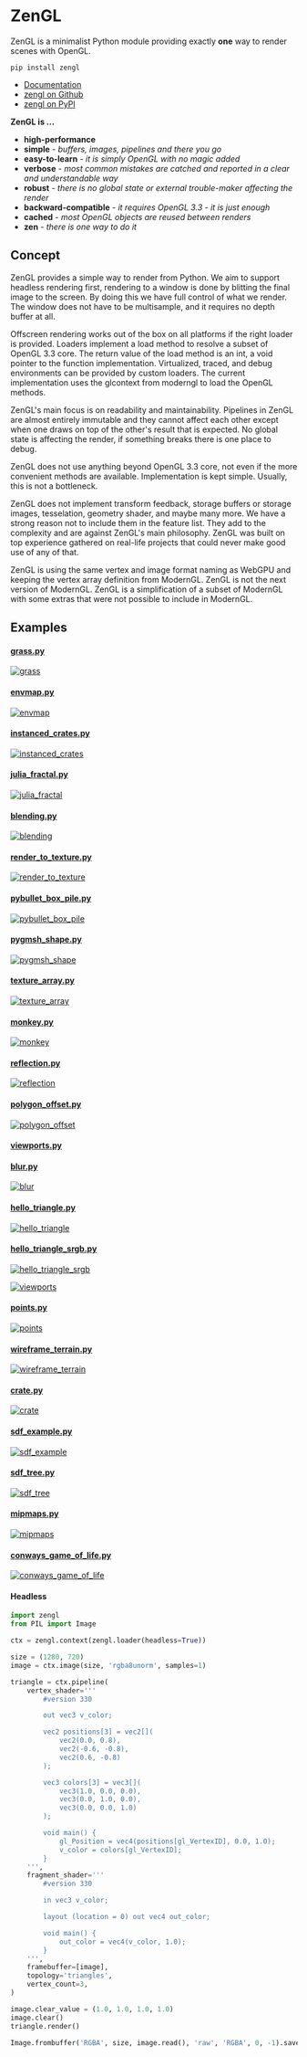 # ZenGL

ZenGL is a minimalist Python module providing exactly **one** way to render scenes with OpenGL.

```
pip install zengl
```

- [Documentation](https://zengl.readthedocs.io/)
- [zengl on Github](https://github.com/szabolcsdombi/zengl/)
- [zengl on PyPI](https://pypi.org/project/zengl/)

**ZenGL is ...**

- **high-performance**
- **simple** - *buffers, images, pipelines and there you go*
- **easy-to-learn** - *it is simply OpenGL with no magic added*
- **verbose** - *most common mistakes are catched and reported in a clear and understandable way*
- **robust** - *there is no global state or external trouble-maker affecting the render*
- **backward-compatible** - *it requires OpenGL 3.3 - it is just enough*
- **cached** - *most OpenGL objects are reused between renders*
- **zen** - *there is one way to do it*

## Concept

ZenGL provides a simple way to render from Python. We aim to support headless rendering first,
rendering to a window is done by blitting the final image to the screen. By doing this we have full control of
what we render. The window does not have to be multisample, and it requires no depth buffer at all.

Offscreen rendering works out of the box on all platforms if the right loader is provided.
Loaders implement a load method to resolve a subset of OpenGL 3.3 core. The return value of the load method is
an int, a void pointer to the function implementation.
Virtualized, traced, and debug environments can be provided by custom loaders.
The current implementation uses the glcontext from moderngl to load the OpenGL methods.

ZenGL's main focus is on readability and maintainability. Pipelines in ZenGL are almost entirely immutable and they
cannot affect each other except when one draws on top of the other's result that is expected.
No global state is affecting the render, if something breaks there is one place to debug.

ZenGL does not use anything beyond OpenGL 3.3 core, not even if the more convenient methods are available.
Implementation is kept simple. Usually, this is not a bottleneck.

ZenGL does not implement transform feedback, storage buffers or storage images, tesselation, geometry shader, and maybe many more.
We have a strong reason not to include them in the feature list. They add to the complexity and are against ZenGL's main philosophy.
ZenGL was built on top experience gathered on real-life projects that could never make good use of any of that.

ZenGL is using the same vertex and image format naming as WebGPU and keeping the vertex array definition from ModernGL.
ZenGL is not the next version of ModernGL. ZenGL is a simplification of a subset of ModernGL with some extras
that were not possible to include in ModernGL.

## Examples

#### [grass.py](https://github.com/szabolcsdombi/zengl/blob/main/examples/grass.py)

[![grass](https://github.com/szabolcsdombi/zengl/raw/examples/grass.png)](#)

#### [envmap.py](https://github.com/szabolcsdombi/zengl/blob/main/examples/envmap.py)

[![envmap](https://github.com/szabolcsdombi/zengl/raw/examples/envmap.png)](#)

#### [instanced_crates.py](https://github.com/szabolcsdombi/zengl/blob/main/examples/instanced_crates.py)

[![instanced_crates](https://github.com/szabolcsdombi/zengl/raw/examples/instanced_crates.png)](#)

#### [julia_fractal.py](https://github.com/szabolcsdombi/zengl/blob/main/examples/julia_fractal.py)

[![julia_fractal](https://github.com/szabolcsdombi/zengl/raw/examples/julia_fractal.png)](#)

#### [blending.py](https://github.com/szabolcsdombi/zengl/blob/main/examples/blending.py)

[![blending](https://github.com/szabolcsdombi/zengl/raw/examples/blending.png)](#)

#### [render_to_texture.py](https://github.com/szabolcsdombi/zengl/blob/main/examples/render_to_texture.py)

[![render_to_texture](https://github.com/szabolcsdombi/zengl/raw/examples/render_to_texture.png)](#)

#### [pybullet_box_pile.py](https://github.com/szabolcsdombi/zengl/blob/main/examples/pybullet_box_pile.py)

[![pybullet_box_pile](https://github.com/szabolcsdombi/zengl/raw/examples/pybullet_box_pile.png)](#)

#### [pygmsh_shape.py](https://github.com/szabolcsdombi/zengl/blob/main/examples/pygmsh_shape.py)

[![pygmsh_shape](https://github.com/szabolcsdombi/zengl/raw/examples/pygmsh_shape.png)](#)

#### [texture_array.py](https://github.com/szabolcsdombi/zengl/blob/main/examples/texture_array.py)

[![texture_array](https://github.com/szabolcsdombi/zengl/raw/examples/texture_array.png)](#)

#### [monkey.py](https://github.com/szabolcsdombi/zengl/blob/main/examples/monkey.py)

[![monkey](https://github.com/szabolcsdombi/zengl/raw/examples/monkey.png)](#)

#### [reflection.py](https://github.com/szabolcsdombi/zengl/blob/main/examples/reflection.py)

[![reflection](https://github.com/szabolcsdombi/zengl/raw/examples/reflection.png)](#)

#### [polygon_offset.py](https://github.com/szabolcsdombi/zengl/blob/main/examples/polygon_offset.py)

[![polygon_offset](https://github.com/szabolcsdombi/zengl/raw/examples/polygon_offset.png)](#)

#### [viewports.py](https://github.com/szabolcsdombi/zengl/blob/main/examples/viewports.py)

#### [blur.py](https://github.com/szabolcsdombi/zengl/blob/main/examples/blur.py)

[![blur](https://github.com/szabolcsdombi/zengl/raw/examples/blur.png)](#)

#### [hello_triangle.py](https://github.com/szabolcsdombi/zengl/blob/main/examples/hello_triangle.py)

[![hello_triangle](https://github.com/szabolcsdombi/zengl/raw/examples/hello_triangle.png)](#)

#### [hello_triangle_srgb.py](https://github.com/szabolcsdombi/zengl/blob/main/examples/hello_triangle_srgb.py)

[![hello_triangle_srgb](https://github.com/szabolcsdombi/zengl/raw/examples/hello_triangle_srgb.png)](#)

[![viewports](https://github.com/szabolcsdombi/zengl/raw/examples/viewports.png)](#)

#### [points.py](https://github.com/szabolcsdombi/zengl/blob/main/examples/points.py)

[![points](https://github.com/szabolcsdombi/zengl/raw/examples/points.png)](#)

#### [wireframe_terrain.py](https://github.com/szabolcsdombi/zengl/blob/main/examples/wireframe_terrain.py)

[![wireframe_terrain](https://github.com/szabolcsdombi/zengl/raw/examples/wireframe_terrain.png)](#)

#### [crate.py](https://github.com/szabolcsdombi/zengl/blob/main/examples/crate.py)

[![crate](https://github.com/szabolcsdombi/zengl/raw/examples/crate.png)](#)

#### [sdf_example.py](https://github.com/szabolcsdombi/zengl/blob/main/examples/sdf_example.py)

[![sdf_example](https://github.com/szabolcsdombi/zengl/raw/examples/sdf_example.png)](#)

#### [sdf_tree.py](https://github.com/szabolcsdombi/zengl/blob/main/examples/sdf_tree.py)

[![sdf_tree](https://github.com/szabolcsdombi/zengl/raw/examples/sdf_tree.png)](#)

#### [mipmaps.py](https://github.com/szabolcsdombi/zengl/blob/main/examples/mipmaps.py)

[![mipmaps](https://github.com/szabolcsdombi/zengl/raw/examples/mipmaps.png)](#)

#### [conways_game_of_life.py](https://github.com/szabolcsdombi/zengl/blob/main/examples/conways_game_of_life.py)

[![conways_game_of_life](https://github.com/szabolcsdombi/zengl/raw/examples/conways_game_of_life.png)](#)

#### Headless

```py
import zengl
from PIL import Image

ctx = zengl.context(zengl.loader(headless=True))

size = (1280, 720)
image = ctx.image(size, 'rgba8unorm', samples=1)

triangle = ctx.pipeline(
    vertex_shader='''
        #version 330

        out vec3 v_color;

        vec2 positions[3] = vec2[](
            vec2(0.0, 0.8),
            vec2(-0.6, -0.8),
            vec2(0.6, -0.8)
        );

        vec3 colors[3] = vec3[](
            vec3(1.0, 0.0, 0.0),
            vec3(0.0, 1.0, 0.0),
            vec3(0.0, 0.0, 1.0)
        );

        void main() {
            gl_Position = vec4(positions[gl_VertexID], 0.0, 1.0);
            v_color = colors[gl_VertexID];
        }
    ''',
    fragment_shader='''
        #version 330

        in vec3 v_color;

        layout (location = 0) out vec4 out_color;

        void main() {
            out_color = vec4(v_color, 1.0);
        }
    ''',
    framebuffer=[image],
    topology='triangles',
    vertex_count=3,
)

image.clear_value = (1.0, 1.0, 1.0, 1.0)
image.clear()
triangle.render()

Image.frombuffer('RGBA', size, image.read(), 'raw', 'RGBA', 0, -1).save('hello.png')
```
